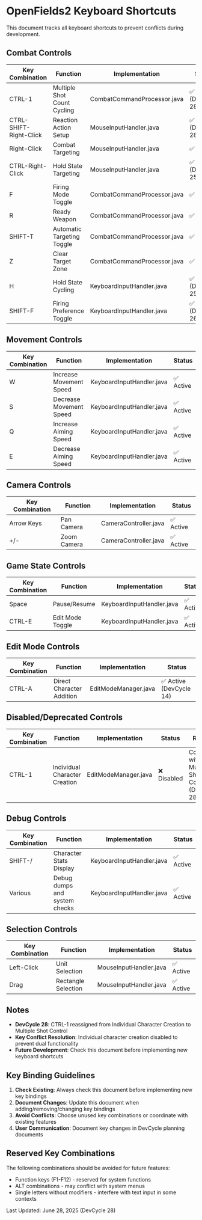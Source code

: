 # OpenFields2 Keyboard Shortcuts

This document tracks all keyboard shortcuts to prevent conflicts during development.

## Combat Controls

| Key Combination | Function | Implementation | Status |
|-----------------|----------|----------------|---------|
| CTRL-1 | Multiple Shot Count Cycling | CombatCommandProcessor.java | ✅ Active (DevCycle 28) |
| CTRL-SHIFT-Right-Click | Reaction Action Setup | MouseInputHandler.java | ✅ Active (DevCycle 28) |
| Right-Click | Combat Targeting | MouseInputHandler.java | ✅ Active |
| CTRL-Right-Click | Hold State Targeting | MouseInputHandler.java | ✅ Active (DevCycle 25) |
| F | Firing Mode Toggle | CombatCommandProcessor.java | ✅ Active |
| R | Ready Weapon | CombatCommandProcessor.java | ✅ Active |
| SHIFT-T | Automatic Targeting Toggle | CombatCommandProcessor.java | ✅ Active |
| Z | Clear Target Zone | CombatCommandProcessor.java | ✅ Active |
| H | Hold State Cycling | KeyboardInputHandler.java | ✅ Active (DevCycle 25) |
| SHIFT-F | Firing Preference Toggle | KeyboardInputHandler.java | ✅ Active (DevCycle 26) |

## Movement Controls

| Key Combination | Function | Implementation | Status |
|-----------------|----------|----------------|---------|
| W | Increase Movement Speed | KeyboardInputHandler.java | ✅ Active |
| S | Decrease Movement Speed | KeyboardInputHandler.java | ✅ Active |
| Q | Increase Aiming Speed | KeyboardInputHandler.java | ✅ Active |
| E | Decrease Aiming Speed | KeyboardInputHandler.java | ✅ Active |

## Camera Controls

| Key Combination | Function | Implementation | Status |
|-----------------|----------|----------------|---------|
| Arrow Keys | Pan Camera | CameraController.java | ✅ Active |
| +/- | Zoom Camera | CameraController.java | ✅ Active |

## Game State Controls

| Key Combination | Function | Implementation | Status |
|-----------------|----------|----------------|---------|
| Space | Pause/Resume | KeyboardInputHandler.java | ✅ Active |
| CTRL-E | Edit Mode Toggle | KeyboardInputHandler.java | ✅ Active |

## Edit Mode Controls

| Key Combination | Function | Implementation | Status |
|-----------------|----------|----------------|---------|
| CTRL-A | Direct Character Addition | EditModeManager.java | ✅ Active (DevCycle 14) |

## Disabled/Deprecated Controls

| Key Combination | Function | Implementation | Status | Reason |
|-----------------|----------|----------------|---------|---------|
| CTRL-1 | Individual Character Creation | EditModeManager.java | ❌ Disabled | Conflicts with Multiple Shot Control (DevCycle 28) |

## Debug Controls

| Key Combination | Function | Implementation | Status |
|-----------------|----------|----------------|---------|
| SHIFT-/ | Character Stats Display | KeyboardInputHandler.java | ✅ Active |
| Various | Debug dumps and system checks | KeyboardInputHandler.java | ✅ Active |

## Selection Controls

| Key Combination | Function | Implementation | Status |
|-----------------|----------|----------------|---------|
| Left-Click | Unit Selection | MouseInputHandler.java | ✅ Active |
| Drag | Rectangle Selection | MouseInputHandler.java | ✅ Active |

## Notes

- **DevCycle 28**: CTRL-1 reassigned from Individual Character Creation to Multiple Shot Control
- **Key Conflict Resolution**: Individual character creation disabled to prevent dual functionality
- **Future Development**: Check this document before implementing new keyboard shortcuts

## Key Binding Guidelines

1. **Check Existing**: Always check this document before implementing new key bindings
2. **Document Changes**: Update this document when adding/removing/changing key bindings
3. **Avoid Conflicts**: Choose unused key combinations or coordinate with existing features
4. **User Communication**: Document key changes in DevCycle planning documents

## Reserved Key Combinations

The following combinations should be avoided for future features:
- Function keys (F1-F12) - reserved for system functions
- ALT combinations - may conflict with system menus
- Single letters without modifiers - interfere with text input in some contexts

Last Updated: June 28, 2025 (DevCycle 28)